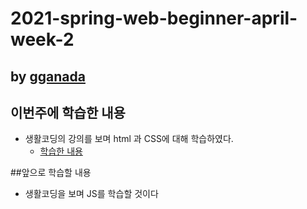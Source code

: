 # 2021-spring-web-beginner-april-week-2
## by [gganada](https://github.com/gganada)
## 이번주에 학습한 내용
- 생활코딩의 강의를 보며 html 과 CSS에 대해 학습하였다.
  -  [학습한 내용](https://gganada.github.io/JH_WebStudy/)

##앞으로 학습할 내용

- 생활코딩을 보며 JS를 학습할 것이다